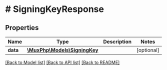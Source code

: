# # SigningKeyResponse

## Properties

Name | Type | Description | Notes
------------ | ------------- | ------------- | -------------
**data** | [**\MuxPhp\Models\SigningKey**](SigningKey.md) |  | [optional]

[[Back to Model list]](../../README.md#models) [[Back to API list]](../../README.md#endpoints) [[Back to README]](../../README.md)
